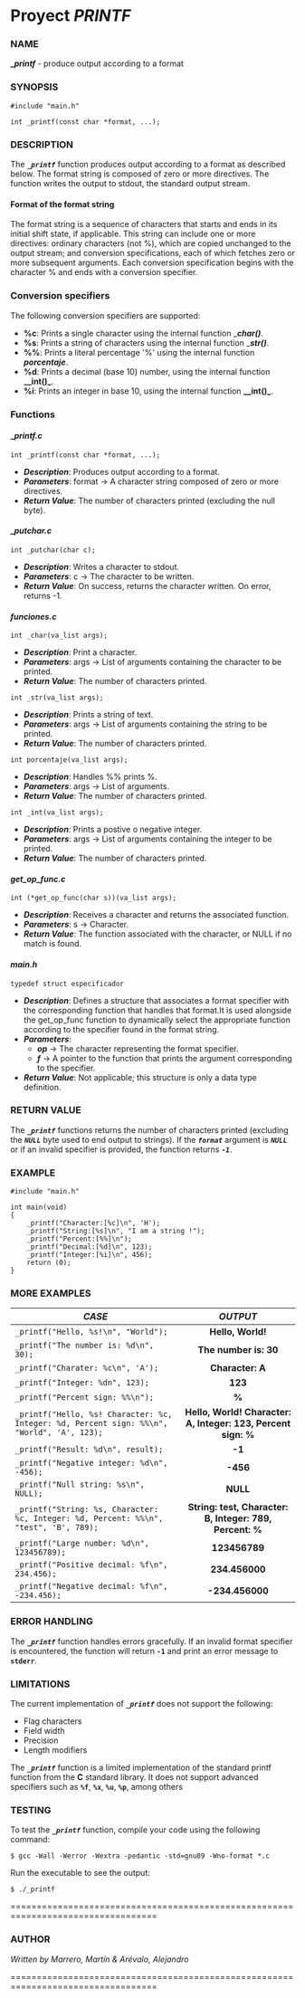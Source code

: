 # Proyect *PRINTF*


### NAME
**__printf_** - produce output according to a format


### SYNOPSIS

```text
#include "main.h"

int _printf(const char *format, ...);
```


### DESCRIPTION

The **_`_printf`_** function produces output according to a format as described below. The format string is composed of zero or more directives. The function writes the output to stdout, the standard output stream.

#### Format of the format string

The format string is a sequence of characters that starts and ends in its initial shift state, if applicable. This string can include one or more directives: ordinary characters (not %), which are copied unchanged to the output stream; and conversion specifications, each of which fetches zero or more subsequent arguments. Each conversion specification begins with the character % and ends with a conversion specifier.

### **Conversion specifiers**

The following conversion specifiers are supported:

- **%c**: Prints a single character using the internal function _**_char()_**.
- **%s**: Prints a string of characters using the internal function _**_str()_**.
- **%%**: Prints a literal percentage '%' using the internal function **_porcentaje_**.
- **%d**: Prints a decimal (base 10) number, using the internal function **__int()_**.
- **%i**: Prints an integer in base 10, using the internal function **__int()_**.

### Functions

#### __printf.c_

```text
int _printf(const char *format, ...);
```

- **_Description_**: Produces output according to a format.
- **_Parameters_**: format -> A character string composed of zero or more directives.
- **_Return Value_**: The number of characters printed (excluding the null byte).

#### __putchar.c_

```text
int _putchar(char c);
```

- **_Description_**: Writes a character to stdout.
- **_Parameters_**: c -> The character to be written.
- **_Return Value_**: On success, returns the character written. On error, returns -1.

#### _funciones.c_

```text
int _char(va_list args); 
```

- **_Description_**: Print a character.
- **_Parameters_**: args -> List of arguments containing the character to be printed.
- **_Return Value_**: The number of characters printed.

```text
int _str(va_list args); 
```

- **_Description_**: Prints a string of text.
- **_Parameters_**: args -> List of arguments containing the string to be printed.
- **_Return Value_**: The number of characters printed.

```text
int porcentaje(va_list args); 
```

- **_Description_**: Handles %% prints %.
- **_Parameters_**: args -> List of arguments.
- **_Return Value_**: The number of characters printed.

```text
int _int(va_list args); 
```

- **_Description_**: Prints a postive o negative integer.
- **_Parameters_**: args -> List of arguments containing the integer to be printed.
- **_Return Value_**: The number of characters printed.

#### _get_op_func.c_

```text
int (*get_op_func(char s))(va_list args);
```

- **_Description_**: Receives a character and returns the associated function.
- **_Parameters_**: s -> Character.
- **_Return Value_**: The function associated with the character, or NULL if no match is found.

#### _main.h_

```text
typedef struct especificador
```

- **_Description_**: Defines a structure that associates a format specifier with the corresponding function that handles that format.It is used alongside the get_op_func function to dynamically select the appropriate function according to the specifier found in the format string.
- **_Parameters_**: 
    - **_op_** -> The character representing the format specifier. 
    - **_f_** -> A pointer to the function that prints the argument corresponding to the specifier.
- **_Return Value_**: Not applicable; this structure is only a data type definition.


### RETURN VALUE

The **_`_printf`_** functions returns the number of characters printed (excluding the **_`NULL`_** byte used to end output to strings). If the **_`format`_** argument is **_`NULL`_** or if an invalid specifier is provided, the function returns **_`-1`_**.


### EXAMPLE

```text
#include "main.h"

int main(void)
{
    _printf("Character:[%c]\n", 'H');
    _printf("String:[%s]\n", "I am a string !");
    _printf("Percent:[%%]\n");
    _printf("Decimal:[%d]\n", 123);
    _printf("Integer:[%i]\n", 456);
    return (0);
}
```


### MORE EXAMPLES

| **_CASE_** | **_OUTPUT_** |
| ------------- |:-------------:|
| `_printf("Hello, %s!\n", "World");` | **Hello, World!** |
| `_printf("The number is: %d\n", 30);` | **The number is: 30** |
| `_printf("Charater: %c\n", 'A');` | **Character: A** |
| `_printf("Integer: %dn", 123);` | **123** |
| `_printf("Percent sign: %%\n");` | **%** |
| `_printf("Hello, %s! Character: %c, Integer: %d, Percent sign: %%\n", "World", 'A', 123);` | **Hello, World! Character: A, Integer: 123, Percent sign: %** |
| `_printf("Result: %d\n", result);` | **-1** |
| `_printf("Negative integer: %d\n", -456);` | **-456** |
| `_printf("Null string: %s\n", NULL);` | **NULL** |
| `_printf("String: %s, Character: %c, Integer: %d, Percent: %%\n", "test", 'B', 789);` | **String: test, Character: B, Integer: 789, Percent: %** |
| `_printf("Large number: %d\n", 123456789);` | **123456789** |
| `_printf("Positive decimal: %f\n", 234.456);` | **234.456000** |
| `_printf("Negative decimal: %f\n", -234.456);` | **-234.456000** |


### ERROR HANDLING

The **_`_printf`_** function handles errors gracefully. If an invalid format specifier is encountered, the function will return **`-1`** and print an error message to **`stderr`**.


### LIMITATIONS
The current implementation of **_`_printf`_** does not support the following:

- Flag characters
- Field width
- Precision
- Length modifiers

The **_`_printf`_** function is a limited implementation of the standard printf function from the **C** standard library. It does not support advanced specifiers such as **`%f`**, **`%x`**, **`%u`**, **`%p`**, among others


### TESTING
To test the **_`_printf`_** function, compile your code using the following command:

```text
$ gcc -Wall -Werror -Wextra -pedantic -std=gnu89 -Wno-format *.c
```

Run the executable to see the output:

```text
$ ./_printf
```


==================================================================================

### AUTHOR

_Written by Marrero, Martín & Arévalo, Alejandro_

==================================================================================
